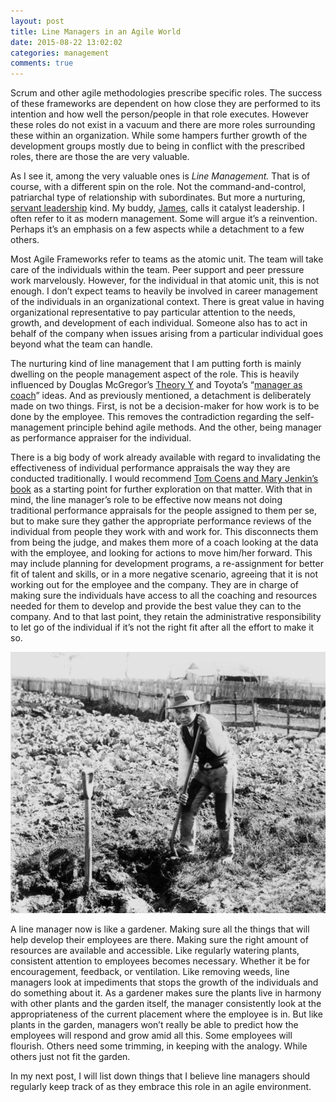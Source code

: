 ```yaml
---
layout: post
title: Line Managers in an Agile World
date: 2015-08-22 13:02:02
categories: management
comments: true
---
```


Scrum and other agile methodologies prescribe specific roles. The success of these frameworks are dependent on how close they are performed to its intention and how well the person/people in that role executes. However these roles do not exist in a vacuum and there are more roles surrounding these within an organization. While some hampers further growth of the development groups mostly due to being in conflict with the prescribed roles, there are those the are very valuable.

As I see it, among the very valuable ones is *Line Management.* That is of course, with a different spin on the role. Not the command-and-control, patriarchal type of relationship with subordinates. But more a nurturing, [servant leadership](https://en.wikipedia.org/wiki/Servant_leadership) kind. My buddy, [James](https://twitter.com/agilehippie), calls it catalyst leadership. I often refer to it as modern management. Some will argue it’s a reinvention. Perhaps it’s an emphasis on a few aspects while a detachment to a few others.

Most Agile Frameworks refer to teams as the atomic unit. The team will take care of the individuals within the team. Peer support and peer pressure work marvelously. However, for the individual in that atomic unit, this is not enough. I don’t expect teams to heavily be involved in career management of the individuals in an organizational context. There is great value in having organizational representative to pay particular attention to the needs, growth, and development of each individual. Someone also has to act in behalf of the company when issues arising from a particular individual goes beyond what the team can handle.

The nurturing kind of line management that I am putting forth is mainly dwelling on the people management aspect of the role. This is heavily influenced by Douglas McGregor’s [Theory Y](https://en.wikipedia.org/wiki/Theory_X_and_Theory_Y) and Toyota’s “[manager as coach](http://www.amazon.com/Toyota-Kata-Managing-Improvement-Adaptiveness/dp/0071635238)” ideas. And as previously mentioned, a detachment is deliberately made on two things. First, is not be a decision-maker for how work is to be done by the employee. This removes the contradiction regarding the self-management principle behind agile methods. And the other, being manager as performance appraiser for the individual.

There is a big body of work already available with regard to invalidating the effectiveness of individual performance appraisals the way they are conducted traditionally. I would recommend [Tom Coens and Mary Jenkin’s book](http://www.amazon.com/Abolishing-Performance-Appraisals-Backfire-Instead/dp/1576752003) as a starting point for further exploration on that matter. With that in mind, the line manager’s role to be effective now means not doing traditional performance appraisals for the people assigned to them per se, but to make sure they gather the appropriate performance reviews of the individual from people they work with and work for. This disconnects them from being the judge, and makes them more of a coach looking at the data with the employee, and looking for actions to move him/her forward. This may include planning for development programs, a re-assignment for better fit of talent and skills, or in a more negative scenario, agreeing that it is not working out for the employee and the company. They are in charge of making sure the individuals have access to all the coaching and resources needed for them to develop and provide the best value they can to the company. And to that last point, they retain the administrative responsibility to let go of the individual if it’s not the right fit after all the effort to make it so.

![Line Manager is like a Gardener](/assets/images/posts/line-manager-in-an-agile-world/gardener.jpg)

A line manager now is like a gardener. Making sure all the things that will help develop their employees are there. Making sure the right amount of resources are available and accessible. Like regularly watering plants, consistent attention to employees becomes necessary. Whether it be for encouragement, feedback, or ventilation. Like removing weeds, line managers look at impediments that stops the growth of the individuals and do something about it. As a gardener makes sure the plants live in harmony with other plants and the garden itself, the manager consistently look at the appropriateness of the current placement where the employee is in. But like plants in the garden, managers won’t really be able to predict how the employees will respond and grow amid all this. Some employees will flourish. Others need some trimming, in keeping with the analogy. While others just not fit the garden.

In my next post, I will list down things that I believe line managers should regularly keep track of as they embrace this role in an agile environment.
